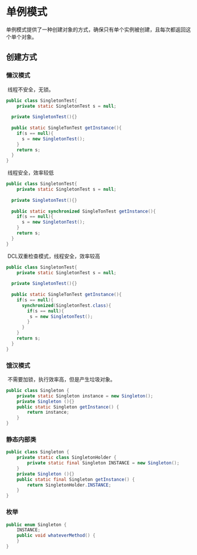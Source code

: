 # 单例模式

​		单例模式提供了一种创建对象的方式，确保只有单个实例被创建，且每次都返回这个单个对象。



## 创建方式

### 懒汉模式

​		线程不安全，无锁。

```java
public class SingletonTest{
	private static SingletonTest s = null;
  
  private SingletonTest(){}
  
  public static SingleTonTest getInstance(){
    if(s == null){
      s = new SingletonTest();
    }
    return s;
  }
}
```



​		线程安全，效率较低

```java
public class SingletonTest{
	private static SingletonTest s = null;
  
  private SingletonTest(){}
  
  public static synchronized SingleTonTest getInstance(){
    if(s == null){
      s = new SingletonTest();
    }
    return s;
  }
}
```



​		DCL双重检查模式，线程安全，效率较高

```java
public class SingletonTest{
	private static SingletonTest s = null;
  
  private SingletonTest(){}
  
  public static SingleTonTest getInstance(){
    if(s == null){
      synchronized(SingletonTest.class){
        if(s == null){
         s = new SingletonTest(); 
        }
      }
    }
    return s;
  }
}
```



### 饿汉模式

​		不需要加锁，执行效率高，但是产生垃圾对象。

```java
public class Singleton {  
    private static Singleton instance = new Singleton();  
    private Singleton (){}  
    public static Singleton getInstance() {  
    	return instance;  
    }  
}
```



### 静态内部类

```java
public class Singleton {
    private static class SingletonHolder {  
    	private static final Singleton INSTANCE = new Singleton();  
    }  
    private Singleton (){}  
    public static final Singleton getInstance() {  
    	return SingletonHolder.INSTANCE;  
    }  
}
```



### 枚举

```java
public enum Singleton {  
    INSTANCE;  
    public void whateverMethod() {  
    }  
}
```

